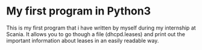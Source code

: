 # My first program in Python3
This is my first program that i have written by myself during my internship at Scania. It allows you to go though a file (dhcpd.leases) and print out the important information about leases in an easily readable way. 
